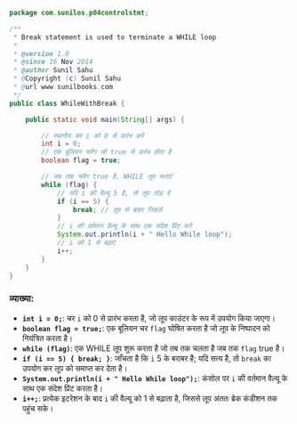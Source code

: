 ```java
package com.sunilos.p04controlstmt;

/**
 * Break statement is used to terminate a WHILE loop
 * 
 * @version 1.0
 * @since 16 Nov 2014
 * @author Sunil Sahu
 * @Copyright (c) Sunil Sahu
 * @url www.sunilbooks.com
 */
public class WhileWithBreak {

    public static void main(String[] args) {

        // स्थानीय चर i को 0 से प्रारंभ करें
        int i = 0;
        // एक बूलियन फ्लैग जो true से प्रारंभ होता है
        boolean flag = true;

        // जब तक फ्लैग true है, WHILE लूप चलाएं
        while (flag) {
            // यदि i की वैल्यू 5 है, तो लूप तोड़ दें
            if (i == 5) {
                break; // लूप से बाहर निकलें
            }
            // i की वर्तमान वैल्यू के साथ एक संदेश प्रिंट करें
            System.out.println(i + " Hello While loop");
            // i को 1 से बढ़ाएं
            i++;
        }
    }
}
```

### व्याख्या:
- **`int i = 0;`**: चर `i` को 0 से प्रारंभ करता है, जो लूप काउंटर के रूप में उपयोग किया जाएगा।
- **`boolean flag = true;`**: एक बूलियन चर `flag` घोषित करता है जो लूप के निष्पादन को नियंत्रित करता है।
- **`while (flag)`**: एक WHILE लूप शुरू करता है जो तब तक चलता है जब तक `flag` true है।
- **`if (i == 5) { break; }`**: जाँचता है कि `i` 5 के बराबर है; यदि सत्य है, तो `break` का उपयोग कर लूप को समाप्त कर देता है।
- **`System.out.println(i + " Hello While loop");`**: कंसोल पर `i` की वर्तमान वैल्यू के साथ एक संदेश प्रिंट करता है।
- **`i++;`**: प्रत्येक इटरेशन के बाद `i` की वैल्यू को 1 से बढ़ाता है, जिससे लूप अंततः ब्रेक कंडीशन तक पहुंच सके।
